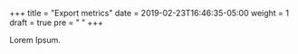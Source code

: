 +++
title = "Export metrics"
date = 2019-02-23T16:46:35-05:00
weight = 1
draft = true
pre = "<b> </b>"
+++



Lorem Ipsum.
